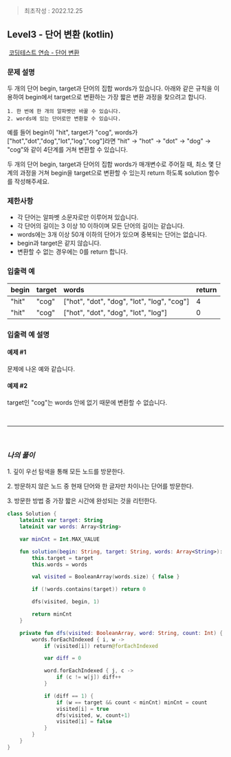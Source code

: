 > 최초작성 : 2022.12.25

## ******Level3 - 단어 변환**** (kotlin)**

 [코딩테스트 연습 - 단어 변환](https://school.programmers.co.kr/learn/courses/30/lessons/43163)

### **문제 설명**
두 개의 단어 begin, target과 단어의 집합 words가 있습니다. 아래와 같은 규칙을 이용하여 begin에서 target으로 변환하는 가장 짧은 변환 과정을 찾으려고 합니다.

    1. 한 번에 한 개의 알파벳만 바꿀 수 있습니다.
    2. words에 있는 단어로만 변환할 수 있습니다.

예를 들어 begin이 "hit", target가 "cog", words가 ["hot","dot","dog","lot","log","cog"]라면 "hit" -> "hot" -> "dot" -> "dog" -> "cog"와 같이 4단계를 거쳐 변환할 수 있습니다.

두 개의 단어 begin, target과 단어의 집합 words가 매개변수로 주어질 때, 최소 몇 단계의 과정을 거쳐 begin을 target으로 변환할 수 있는지 return 하도록 solution 함수를 작성해주세요.

### **제한사항**
- 각 단어는 알파벳 소문자로만 이루어져 있습니다.
- 각 단어의 길이는 3 이상 10 이하이며 모든 단어의 길이는 같습니다.
- words에는 3개 이상 50개 이하의 단어가 있으며 중복되는 단어는 없습니다.
- begin과 target은 같지 않습니다.
- 변환할 수 없는 경우에는 0를 return 합니다.

### **​입출력 예**
| begin | target | words                                      | return |
|:------|:-------|:-------------------------------------------|:-------|
| "hit" | "cog"  | ["hot", "dot", "dog", "lot", "log", "cog"] | 4      |
| "hit" | "cog"  | ["hot", "dot", "dog", "lot", "log"]        | 0      |

### **입출력 예 설명**
#### 예제 #1
문제에 나온 예와 같습니다.

#### 예제 #2
target인 "cog"는 words 안에 없기 때문에 변환할 수 없습니다.

<br>

---

<br>

### _**나의 풀이**_

1\. 깊이 우선 탐색을 통해 모든 노드를 방문한다.

2\. 방문하지 않은 노드 중 현재 단어와 한 글자만 차이나는 단어를 방문한다.

3\. 방문한 방법 중 가장 짧은 시간에 완성되는 것을 리턴한다.

```kt
class Solution {
    lateinit var target: String
    lateinit var words: Array<String>

    var minCnt = Int.MAX_VALUE

    fun solution(begin: String, target: String, words: Array<String>): Int {
        this.target = target
        this.words = words

        val visited = BooleanArray(words.size) { false }

        if (!words.contains(target)) return 0

        dfs(visited, begin, 1)

        return minCnt
    }

    private fun dfs(visited: BooleanArray, word: String, count: Int) {
        words.forEachIndexed { i, w ->
            if (visited[i]) return@forEachIndexed

            var diff = 0

            word.forEachIndexed { j, c ->
                if (c != w[j]) diff++
            }

            if (diff == 1) {
                if (w == target && count < minCnt) minCnt = count
                visited[i] = true
                dfs(visited, w, count+1)
                visited[i] = false
            }
        }
    }
}
```